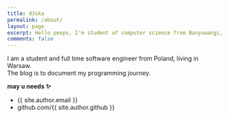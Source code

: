 ```yaml
---
title: d3ska
permalink: /about/
layout: page
excerpt: Hello peeps, I'm student of computer science from Banyuwangi, living in Jogjakarta. This blog for documentation about my programming journey, running on jekyll, hosting on netlify and using my own simple theme.
comments: false
---
```


I am a student and full time software engineer from Poland, living in Warsaw. <br>
The blog is to document my programming journey.

**may u needs ✨**

- {{ site.author.email }}
- github.com/{{ site.author.github }}
